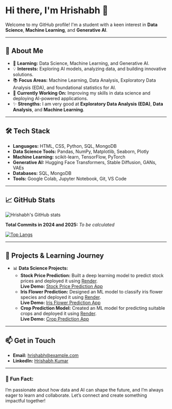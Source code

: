 # Hi there, I'm Hrishabh 👋

Welcome to my GitHub profile! I'm a student with a keen interest in **Data Science**, **Machine Learning**, and **Generative AI**.

---

## 🚀 About Me
- 🌱 **Learning:** Data Science, Machine Learning, and Generative AI.
- 💡 **Interests:** Exploring AI models, analyzing data, and building innovative solutions.
- 📚 **Focus Areas:** Machine Learning, Data Analysis, Exploratory Data Analysis (EDA), and foundational statistics for AI.
- 🔭 **Currently Working On:** Improving my skills in data science and deploying AI-powered applications.
- ✨ **Strengths:** I am very good at **Exploratory Data Analysis (EDA)**, **Data Analysis**, and **Machine Learning**.

---

## 🛠️ Tech Stack

- **Languages:** HTML, CSS, Python, SQL, MongoDB
- **Data Science Tools:** Pandas, NumPy, Matplotlib, Seaborn, Plotly
- **Machine Learning:** scikit-learn, TensorFlow, PyTorch
- **Generative AI:** Hugging Face Transformers, Stable Diffusion, GANs, VAEs
- **Databases:** SQL, MongoDB
- **Tools:** Google Colab, Jupyter Notebook, Git, VS Code

---

## 📈 GitHub Stats

![Hrishabh's GitHub stats](https://github-readme-stats.vercel.app/api?username=hrishabh-dev&show_icons=true&theme=radical)

**Total Commits in 2024 and 2025:** _To be calculated_

[![Top Langs](https://github-readme-stats.vercel.app/api/top-langs/?username=hrishabh-dev&layout=compact&theme=radical)](https://github.com/anuraghazra/github-readme-stats)

---

## 🧠 Projects & Learning Journey

- 📊 **Data Science Projects:**
  - **Stock Price Prediction:** Built a deep learning model to predict stock prices and deployed it using [Render](https://render.com).  
    **Live Demo:** [Stock Price Prediction App](https://stockprediction-qott.onrender.com)
  - **Iris Flower Prediction:** Designed an ML model to classify iris flower species and deployed it using [Render](https://render.com).  
    **Live Demo:** [Iris Flower Prediction App](https://flowerpred.onrender.com)
  - **Crop Prediction Model:** Created an ML model for predicting suitable crops and deployed it using [Render](https://render.com).  
    **Live Demo:** [Crop Prediction App](https://croppredictionapp.onrender.com)

---

## 📫 Get in Touch

- **Email:** [hrishabh@example.com](mailto:hrishabh@example.com)
- **LinkedIn:** [Hrishabh Kumar](https://www.linkedin.com/in/hrishabh-kumar-6a17a6302/)

---

### 🌟 Fun Fact:
I’m passionate about how data and AI can shape the future, and I’m always eager to learn and collaborate. Let’s connect and create something impactful together!
